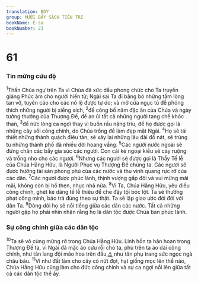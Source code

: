 ```yaml
---
translation: BDY
group: MƯỜI BẢY SÁCH TIÊN TRI
bookName: Ê-sa 
bookNumber: 23
---
```


<div class="title"><h1>61</h1><h3>Tin mừng cứu độ</h3></div>
<span class="verse es_61_1"><sup>1</sup>Thần Chúa ngự trên Ta vì Chúa đã xức dầu phong chức cho Ta truyền giảng Phúc âm cho người hiền từ; Ngài sai Ta đi băng bó những tấm lòng tan vỡ, tuyên cáo cho các nô lệ được tự do; và mở cửa ngục tù để phóng thích những người bị xiềng xích, </span>
<span class="verse es_61_2"><sup>2</sup>để công bố năm đặc ân của Chúa và ngày tưởng thưởng của Thượng Đế, để an ủi tất cả những người tang chế khóc than, </span>
<span class="verse es_61_3"><sup>3</sup>để nức lòng ca ngợi thay vì buồn rầu nặng trĩu, để họ được gọi là những cây sồi công chính, do Chúa trồng để làm đẹp mặt Ngài. </span>
<span class="verse es_61_4"><sup>4</sup>Họ sẽ tái thiết những thành quách điêu tàn, sẽ xây lại những lâu đài đổ nát, sẽ trùng tu những thành phố đã nhiều đời hoang vắng. </span>
<span class="verse es_61_5"><sup>5</sup>Các người nước ngoài sẽ đứng chăn các bầy gia súc các ngươi. Con cái kẻ ngoại kiều sẽ cày ruộng và trồng nho cho các ngươi. </span>
<span class="verse es_61_6"><sup>6</sup>Nhưng các ngươi sẽ được gọi là Thầy Tế  lễ của Chúa Hằng Hữu, là Người Phục vụ Thượng Đế chúng ta. Các ngươi sẽ được hưởng tài sản phong phú của các nước và thu vinh quang rực rỡ của các dân. </span>
<span class="verse es_61_7"><sup>7</sup>Các ngươi được phúc lành, thịnh vượng gấp đôi và vui mừng mãi mãi, không còn bị hổ thẹn, nhục nhã nữa. </span>
<span class="verse es_61_8"><sup>8</sup>Vì Ta, Chúa Hằng Hữu, yêu điều công chính, ghét kẻ dâng tế lễ thiêu để che đậy tội bóc lột. Ta sẽ thưởng phạt công minh, báo trả đúng theo sự thật. Ta sẽ lập giao ước đời đời với dân Ta. </span>
<span class="verse es_61_9"><sup>9</sup>Dòng dõi họ sẽ nổi tiếng giữa các dân các nước. Tất cả những người gặp họ phải nhìn nhận rằng họ là dân tộc được Chúa ban phúc lành.</span>
<div class="title"><h3>Sự công chính giữa các dân tộc</h3></div>
<span class="verse es_61_10"><sup>10</sup>Ta sẽ vô cùng mừng rỡ trong Chúa Hằng Hữu. Linh hồn ta hân hoan trong Thượng Đế ta, vì Ngài đã mặc áo cứu rỗi cho ta, phủ trên ta áo dài công chính, như tân lang đội mão hoa trên đầu,<a href="#" data-toggle="tooltip" data-placement="bottom" title="Nt cái khăn đội trên đầu">⚓</a> như tân phụ trang sức ngọc ngà châu báu. </span>
<span class="verse es_61_11"><sup>11</sup>Vì như đất làm cho cây cỏ nứt đọt, hạt giống mọc lên thể nào, Chúa Hằng Hữu cũng làm cho đức công chính và sự ca ngợi nổi lên giữa tất cả các dân tộc thể ấy.</span>
